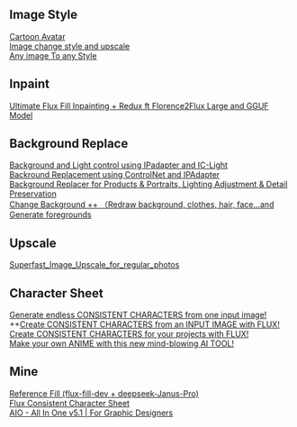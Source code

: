 ## Image Style

[Cartoon Avatar](https://openart.ai/workflows/woodpecker_upright_84/cartoon-avatar/w4ZWW3dQGp6bqFUmruOD)<br>
[Image change style and upscale](https://openart.ai/workflows/xideaa/image-change-style-and-upscale/lMhT7DfMwlCKGWEkK4Ro)<br>
[Any image To any Style](https://openart.ai/workflows/amadeusxr/any-image-to-any-style/wPQZ6HnxUVjaulo5TymY)<br>

## Inpaint

[Ultimate Flux Fill Inpainting + Redux ft Florence2Flux Large and GGUF Model](https://openart.ai/workflows/aimotion_studio/ultimate-flux-fill-inpainting-redux-ft-florence2flux-large-and-gguf-model/Koo1LQtLkliGhBqji18u)<br>

## Background Replace
[Background and Light control using IPadapter and IC-Light](https://openart.ai/workflows/dAOHs9oyTMSb9TSyczUB)<br>
[Backround Replacement using ControlNet and IPAdapter](https://openart.ai/workflows/jaguar_pesky_18/backround-replacement-using-controlnet-and-ipadapter/Uqr9AZlov1uPeCuRjgp4)<br>
[Background Replacer for Products & Portraits, Lighting Adjustment & Detail Preservation](https://openart.ai/workflows/myaiforce/UdbHePrLFEP9WzdrmmFj)<br>
[Change Background ++ （Redraw background, clothes, hair, face…and Generate foregrounds](https://openart.ai/workflows/grinlau/change-background/DoiYOkLj6ikwIbygd4gY)<br>

## Upscale

[Superfast_Image_Upscale_for_regular_photos](https://openart.ai/workflows/turkey_reasonable_72/superfast_image_upscale_for_regular_photos/9Gov4jl2k42MM6798iLx)<br>

## Character Sheet
[Generate endless CONSISTENT CHARACTERS from one input image!](https://www.youtube.com/watch?v=grtmiWbmvv0)<br>
++[Create CONSISTENT CHARACTERS from an INPUT IMAGE with FLUX!](https://www.youtube.com/watch?v=Uls_jXy9RuU)<br>
[Create CONSISTENT CHARACTERS for your projects with FLUX!](https://www.youtube.com/watch?v=MbQv8zoNEfY)<br>
[Make your own ANIME with this new mind-blowing AI TOOL!](https://www.youtube.com/watch?v=mEn3CYU7s_A)<br>

## Mine
[Reference Fill (flux-fill-dev + deepseek-Janus-Pro)](https://openart.ai/workflows/nouvo_ai/reference-fill-flux-fill-dev-deepseek-janus-pro/g7t03mYq6NKowj6c20QF)<br>
[Flux Consistent Character Sheet](https://openart.ai/workflows/reverentelusarca/flux-consistent-character-sheet/oSEKBwDLvkt9rHMfdU1b)<br>
[AIO - All In One v5.1 | For Graphic Designers](https://openart.ai/workflows/foxyflame/aio---all-in-one-v51-for-graphic-designers/MWgIyub4WBLSTJemSoFB)<br>
